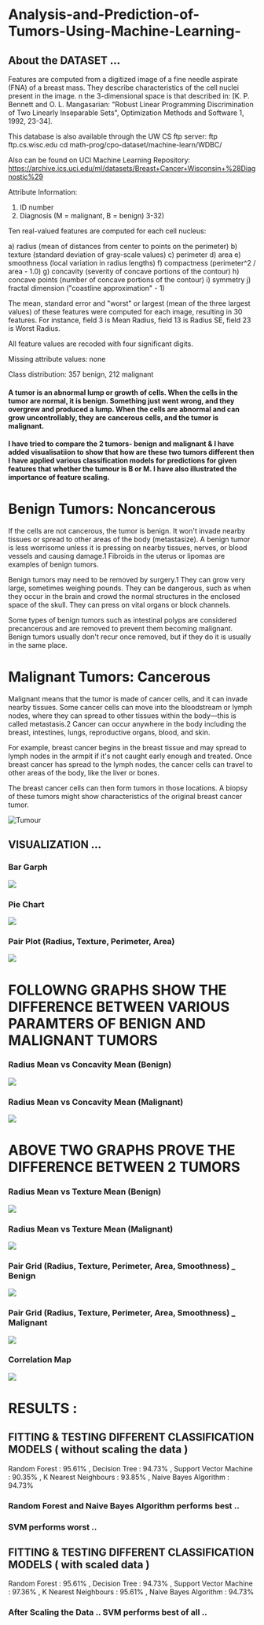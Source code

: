 # Analysis-and-Prediction-of-Tumors-Using-Machine-Learning-

## About the DATASET ...

Features are computed from a digitized image of a fine needle aspirate (FNA) of a breast mass. They describe characteristics of the cell nuclei present in the image.
n the 3-dimensional space is that described in: [K. P. Bennett and O. L. Mangasarian: "Robust Linear Programming Discrimination of Two Linearly Inseparable Sets", Optimization Methods and Software 1, 1992, 23-34].

This database is also available through the UW CS ftp server:
ftp ftp.cs.wisc.edu
cd math-prog/cpo-dataset/machine-learn/WDBC/

Also can be found on UCI Machine Learning Repository: https://archive.ics.uci.edu/ml/datasets/Breast+Cancer+Wisconsin+%28Diagnostic%29

Attribute Information:

1) ID number
2) Diagnosis (M = malignant, B = benign)
3-32)

Ten real-valued features are computed for each cell nucleus:

a) radius (mean of distances from center to points on the perimeter)
b) texture (standard deviation of gray-scale values)
c) perimeter
d) area
e) smoothness (local variation in radius lengths)
f) compactness (perimeter^2 / area - 1.0)
g) concavity (severity of concave portions of the contour)
h) concave points (number of concave portions of the contour)
i) symmetry
j) fractal dimension ("coastline approximation" - 1)

The mean, standard error and "worst" or largest (mean of the three
largest values) of these features were computed for each image,
resulting in 30 features. For instance, field 3 is Mean Radius, field
13 is Radius SE, field 23 is Worst Radius.

All feature values are recoded with four significant digits.

Missing attribute values: none

Class distribution: 357 benign, 212 malignant

#### A tumor is an abnormal lump or growth of cells. When the cells in the tumor are normal, it is benign. Something just went wrong, and they overgrew and produced a lump. When the cells are abnormal and can grow uncontrollably, they are cancerous cells, and the tumor is malignant.

#### I have tried to compare the 2 tumors- benign and malignant & I have added visualisatiion to show that how are these two tumors different then I have applied various classification models for predictions for given features that whether the tumour is B or M. I have also illustrated the importance of feature scaling.


# Benign Tumors: Noncancerous
If the cells are not cancerous, the tumor is benign. It won't invade nearby tissues or spread to other areas of the body (metastasize). A benign tumor is less worrisome unless it is pressing on nearby tissues, nerves, or blood vessels and causing damage.1﻿ Fibroids in the uterus or lipomas are examples of benign tumors.

Benign tumors may need to be removed by surgery.1﻿ They can grow very large, sometimes weighing pounds. They can be dangerous, such as when they occur in the brain and crowd the normal structures in the enclosed space of the skull. They can press on vital organs or block channels.

Some types of benign tumors such as intestinal polyps are considered precancerous and are removed to prevent them becoming malignant. Benign tumors usually don't recur once removed, but if they do it is usually in the same place.

# Malignant Tumors: Cancerous
Malignant means that the tumor is made of cancer cells, and it can invade nearby tissues. Some cancer cells can move into the bloodstream or lymph nodes, where they can spread to other tissues within the body—this is called metastasis.2﻿﻿ Cancer can occur anywhere in the body including the breast, intestines, lungs, reproductive organs, blood, and skin.

For example, breast cancer begins in the breast tissue and may spread to lymph nodes in the armpit if it's not caught early enough and treated. Once breast cancer has spread to the lymph nodes, the cancer cells can travel to other areas of the body, like the liver or bones.

The breast cancer cells can then form tumors in those locations. A biopsy of these tumors might show characteristics of the original breast cancer tumor.

![Tumour](514240-article-img-malignant-vs-benign-tumor2111891f-54cc-47aa-8967-4cd5411fdb2f-5a2848f122fa3a0037c544be.webp)

## VISUALIZATION ...

### Bar Garph
![](/Visualzation/barGraph.png)

### Pie Chart
![](/Visualzation/pieChart.png)

### Pair Plot (Radius, Texture, Perimeter, Area)
![](/Visualzation/PairPlot.png)

# FOLLOWNG GRAPHS SHOW THE DIFFERENCE BETWEEN VARIOUS PARAMTERS OF BENIGN AND MALIGNANT TUMORS



### Radius Mean vs Concavity Mean (Benign)
![](/Visualzation/RvC_B.png)

### Radius Mean vs Concavity Mean (Malignant)
![](/Visualzation/RvC_M.png)

# ABOVE TWO GRAPHS PROVE THE DIFFERENCE BETWEEN 2 TUMORS



### Radius Mean vs Texture Mean (Benign)
![](/Visualzation/RvT_B.png)

### Radius Mean vs Texture Mean (Malignant)
![](/Visualzation/RvT_M.png)

### Pair Grid (Radius, Texture, Perimeter, Area, Smoothness) _ Benign 
![](/Visualzation/PairGrid_B.png)

### Pair Grid (Radius, Texture, Perimeter, Area, Smoothness) _ Malignant 
![](/Visualzation/PairGrid_M.png)

### Correlation Map
![](/Visualzation/corr_map.png)


# RESULTS :

## FITTING & TESTING DIFFERENT CLASSIFICATION MODELS ( without scaling the data )
Random Forest :  95.61% ,
Decision Tree :  94.73% ,
Support Vector Machine :  90.35% ,
K Nearest Neighbours :  93.85% ,
Naive Bayes Algorithm :  94.73%
### Random Forest and Naive Bayes Algorithm performs best ..
### SVM performs worst ..
 
 
## FITTING & TESTING DIFFERENT CLASSIFICATION MODELS ( with scaled data )
Random Forest :  95.61% ,
Decision Tree :  94.73% ,
Support Vector Machine :  97.36% ,
K Nearest Neighbours :  95.61% ,
Naive Bayes Algorithm :  94.73%
### After Scaling the Data .. SVM performs best of all ..
